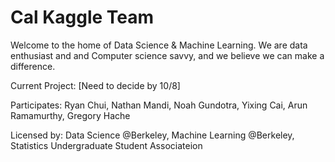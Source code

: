 # Cal Kaggle Team

Welcome to the home of Data Science & Machine Learning. We are data enthusiast and and Computer science savvy, and we believe we can make a difference.

Current Project: [Need to decide by 10/8]

Participates: Ryan Chui, Nathan Mandi, Noah Gundotra, Yixing Cai, Arun Ramamurthy, Gregory Hache

Licensed by: Data Science @Berkeley, Machine Learning @Berkeley, Statistics Undergraduate Student Associateion
